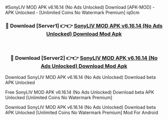 #SonyLIV MOD APK v6.16.14 (No Ads Unlocked) Download [APK-MOD] - APK Unlocked - [Unlimited Coins No Watermark Premium] iq0cm



<div align="center">

<h3>🔴 Download [Server1] 👉👉 <a href="https://momento.my/?title=SonyLIV_MOD_APK_v6.16.14_(No_Ads_Unlocked)_Download">SonyLIV MOD APK v6.16.14 (No Ads Unlocked) Download Mod Apk</a></h3><br>

<h3>🔴 Download [Server2] 👉👉 <a href="https://momento.my/?title=SonyLIV_MOD_APK_v6.16.14_(No_Ads_Unlocked)_Download">SonyLIV MOD APK v6.16.14 (No Ads Unlocked) Download Mod Apk</a></h3>
</div>



Download SonyLIV MOD APK v6.16.14 (No Ads Unlocked) Download beta APK Unlocked

Free SonyLIV MOD APK v6.16.14 (No Ads Unlocked) Download beta APK Unlocked [Unlimited Coins No Watermark Premium]

Download SonyLIV MOD APK v6.16.14 (No Ads Unlocked) Download beta APK Unlocked [Unlimited Coins No Watermark Premium] Mod For Android
